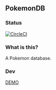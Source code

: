 ## PokemonDB

### Status
[![CircleCI](https://circleci.com/gh/yiqu/pokemondb/tree/master.svg?style=svg)](https://circleci.com/gh/yiqu/pokemondb/tree/master)


### What is this?

A Pokemon database.

### Dev
[DEMO](https://yiqu.github.io/pokemondb)
